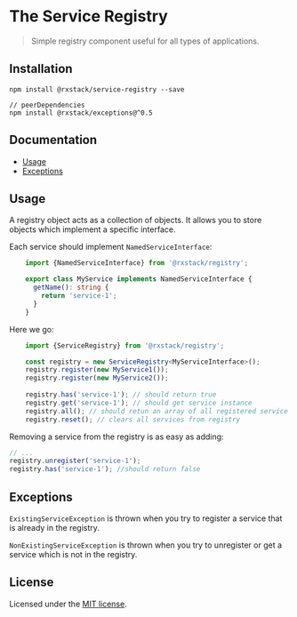 # The Service Registry

> Simple registry component useful for all types of applications.

## Installation

```
npm install @rxstack/service-registry --save

// peerDependencies
npm install @rxstack/exceptions@^0.5
```

## Documentation

* [Usage](#usage)
* [Exceptions](#exceptions)

## <a name="usage"></a>  Usage
A registry object acts as a collection of objects. It allows you to store objects which implement a specific interface.

Each service should implement `NamedServiceInterface`:


```typescript
    import {NamedServiceInterface} from '@rxstack/registry';

    export class MyService implements NamedServiceInterface {
      getName(): string {
        return 'service-1';
      }
    }
```

Here we go:

```typescript
    import {ServiceRegistry} from '@rxstack/registry';

    const registry = new ServiceRegistry<MyServiceInterface>();
    registry.register(new MyService1());
    registry.register(new MyService2());
    
    registry.has('service-1'); // should return true
    registry.get('service-1'); // should get service instance
    registry.all(); // should retun an array of all registered service
    registry.reset(); // clears all services from registry
```

Removing a service from the registry is as easy as adding:

```typescript
// ...
registry.unregister('service-1');
registry.has('service-1'); //should return false
```

## <a name="exceptions"></a>  Exceptions

`ExistingServiceException` is thrown when you try to register a service that is already in the registry.

`NonExistingServiceException` is thrown when you try to unregister or get a service which is not in the registry.


## License

Licensed under the [MIT license](../../LICENSE).